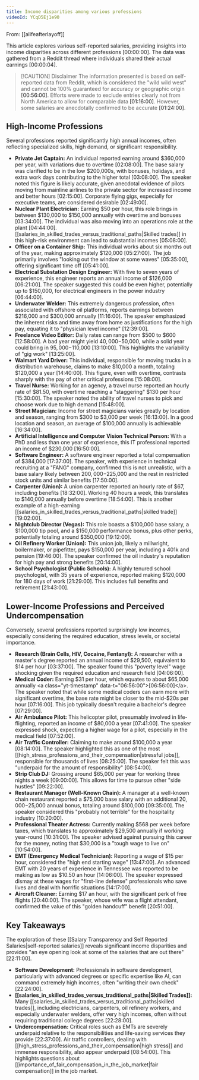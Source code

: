```yaml
---
title: Income disparities among various professions
videoId: YCqD5Ej1e90
---
```


From: [[alifeafterlayoff]] <br/> 

This article explores various self-reported salaries, providing insights into income disparities across different professions <a class="yt-timestamp" data-t="00:00:00">[00:00:00]</a>. The data was gathered from a Reddit thread where individuals shared their actual earnings <a class="yt-timestamp" data-t="00:00:04">[00:00:04]</a>.

> [!CAUTION] Disclaimer
> The information presented is based on self-reported data from Reddit, which is considered the "wild wild west" and cannot be 100% guaranteed for accuracy or geographic origin <a class="yt-timestamp" data-t="00:56:00">[00:56:00]</a>. Efforts were made to exclude entries clearly not from North America to allow for comparable data <a class="yt-timestamp" data-t="01:16:00">[01:16:00]</a>. However, some salaries are anecdotally confirmed to be accurate <a class="yt-timestamp" data-t="01:24:00">[01:24:00]</a>.

## High-Income Professions

Several professions reported significantly high annual incomes, often reflecting specialized skills, high demand, or significant responsibility.

*   **Private Jet Captain:** An individual reported earning around $360,000 per year, with variations due to overtime <a class="yt-timestamp" data-t="02:08:00">[02:08:00]</a>. The base salary was clarified to be in the low $200,000s, with bonuses, holidays, and extra work days contributing to the higher total <a class="yt-timestamp" data-t="03:08:00">[03:08:00]</a>. The speaker noted this figure is likely accurate, given anecdotal evidence of pilots moving from mainline airlines to the private sector for increased income and better hours <a class="yt-timestamp" data-t="02:15:00">[02:15:00]</a>. Corporate flying gigs, especially for executive teams, are considered desirable <a class="yt-timestamp" data-t="02:49:00">[02:49:00]</a>.
*   **Nuclear Plant Electrician:** Earning $50 per hour, this role brings in between $130,000 to $150,000 annually with overtime and bonuses <a class="yt-timestamp" data-t="03:34:00">[03:34:00]</a>. The individual was also moving into an operations role at the plant <a class="yt-timestamp" data-t="04:44:00">[04:44:00]</a>. [[salaries_in_skilled_trades_versus_traditional_paths|Skilled trades]] in this high-risk environment can lead to substantial incomes <a class="yt-timestamp" data-t="05:08:00">[05:08:00]</a>.
*   **Officer on a Container Ship:** This individual works about six months out of the year, making approximately $120,000 <a class="yt-timestamp" data-t="05:27:00">[05:27:00]</a>. The job primarily involves "looking out the window at some waves" <a class="yt-timestamp" data-t="05:35:00">[05:35:00]</a>, offering significant time off <a class="yt-timestamp" data-t="05:41:00">[05:41:00]</a>.
*   **Electrical Substation Design Engineer:** With five to seven years of experience, this engineer reports an annual income of $126,000 <a class="yt-timestamp" data-t="06:21:00">[06:21:00]</a>. The speaker suggested this could be even higher, potentially up to $150,000, for electrical engineers in the power industry <a class="yt-timestamp" data-t="06:44:00">[06:44:00]</a>.
*   **Underwater Welder:** This extremely dangerous profession, often associated with offshore oil platforms, reports earnings between $216,000 and $300,000 annually <a class="yt-timestamp" data-t="11:16:00">[11:16:00]</a>. The speaker emphasized the inherent risks and time away from home as justifications for the high pay, equating it to "physician level income" <a class="yt-timestamp" data-t="12:39:00">[12:39:00]</a>.
*   **Freelance Video Editor:** Daily rates can range from $500 to $600 <a class="yt-timestamp" data-t="12:58:00">[12:58:00]</a>. A bad year might yield $40,000-$50,000, while a solid year could bring in $95,000-$110,000 <a class="yt-timestamp" data-t="13:10:00">[13:10:00]</a>. This highlights the variability of "gig work" <a class="yt-timestamp" data-t="13:25:00">[13:25:00]</a>.
*   **Walmart Yard Driver:** This individual, responsible for moving trucks in a distribution warehouse, claims to make $10,000 a month, totaling $120,000 a year <a class="yt-timestamp" data-t="14:40:00">[14:40:00]</a>. This figure, even with overtime, contrasts sharply with the pay of other critical professions <a class="yt-timestamp" data-t="15:08:00">[15:08:00]</a>.
*   **Travel Nurse:** Working for an agency, a travel nurse reported an hourly rate of $81.50, with overtime reaching a "staggering" $130 per hour <a class="yt-timestamp" data-t="15:30:00">[15:30:00]</a>. The speaker noted the ability of travel nurses to pick and choose work due to high demand <a class="yt-timestamp" data-t="15:48:00">[15:48:00]</a>.
*   **Street Magician:** Income for street magicians varies greatly by location and season, ranging from $300 to $3,000 per week <a class="yt-timestamp" data-t="16:13:00">[16:13:00]</a>. In a good location and season, an average of $100,000 annually is achievable <a class="yt-timestamp" data-t="16:34:00">[16:34:00]</a>.
*   **Artificial Intelligence and Computer Vision Technical Person:** With a PhD and less than one year of experience, this IT professional reported an income of $230,000 <a class="yt-timestamp" data-t="16:50:00">[16:50:00]</a>.
*   **Software Engineer:** A software engineer reported a total compensation of $384,000 <a class="yt-timestamp" data-t="17:37:00">[17:37:00]</a>. The speaker, with experience in technical recruiting at a "FANG" company, confirmed this is not unrealistic, with a base salary likely between $200,000-$225,000 and the rest in restricted stock units and similar benefits <a class="yt-timestamp" data-t="17:50:00">[17:50:00]</a>.
*   **Carpenter (Union):** A union carpenter reported an hourly rate of $67, including benefits <a class="yt-timestamp" data-t="18:32:00">[18:32:00]</a>. Working 40 hours a week, this translates to $140,000 annually before overtime <a class="yt-timestamp" data-t="18:54:00">[18:54:00]</a>. This is another example of a high-earning [[salaries_in_skilled_trades_versus_traditional_paths|skilled trade]] <a class="yt-timestamp" data-t="19:02:00">[19:02:00]</a>.
*   **Nightclub Director (Vegas):** This role boasts a $100,000 base salary, a $100,000 tip pool, and a $150,000 performance bonus, plus other perks, potentially totaling around $350,000 <a class="yt-timestamp" data-t="19:12:00">[19:12:00]</a>.
*   **Oil Refinery Worker (Union):** This union job, likely a millwright, boilermaker, or pipefitter, pays $150,000 per year, including a 401k and pension <a class="yt-timestamp" data-t="19:46:00">[19:46:00]</a>. The speaker confirmed the oil industry's reputation for high pay and strong benefits <a class="yt-timestamp" data-t="20:14:00">[20:14:00]</a>.
*   **School Psychologist (Public Schools):** A highly tenured school psychologist, with 35 years of experience, reported making $120,000 for 180 days of work <a class="yt-timestamp" data-t="21:29:00">[21:29:00]</a>. This includes full benefits and retirement <a class="yt-timestamp" data-t="21:43:00">[21:43:00]</a>.

## Lower-Income Professions and Perceived Undercompensation

Conversely, several professions reported surprisingly low incomes, especially considering the required education, stress levels, or societal importance.

*   **Research (Brain Cells, HIV, Cocaine, Fentanyl):** A researcher with a master's degree reported an annual income of $29,500, equivalent to $14 per hour <a class="yt-timestamp" data-t="03:37:00">[03:37:00]</a>. The speaker found this "poverty level" wage shocking given the required education and research field <a class="yt-timestamp" data-t="04:06:00">[04:06:00]</a>.
*   **Medical Coder:** Earning $31 per hour, which equates to about $65,000 annually <a class="yt-timestamp" data-t="06:56:00">[06:56:00]</a>. The speaker noted that while some medical coders can earn more with significant overtime, the base rate might be closer to the mid-$20s per hour <a class="yt-timestamp" data-t="07:16:00">[07:16:00]</a>. This job typically doesn't require a bachelor's degree <a class="yt-timestamp" data-t="07:29:00">[07:29:00]</a>.
*   **Air Ambulance Pilot:** This helicopter pilot, presumably involved in life-flighting, reported an income of $80,000 a year <a class="yt-timestamp" data-t="07:41:00">[07:41:00]</a>. The speaker expressed shock, expecting a higher wage for a pilot, especially in the medical field <a class="yt-timestamp" data-t="07:52:00">[07:52:00]</a>.
*   **Air Traffic Controller:** Claiming to make around $100,000 a year <a class="yt-timestamp" data-t="08:14:00">[08:14:00]</a>. The speaker highlighted this as one of the most [[high_stress_professions_and_their_compensation|stressful jobs]], responsible for thousands of lives <a class="yt-timestamp" data-t="08:25:00">[08:25:00]</a>. The speaker felt this was "underpaid for the amount of responsibility" <a class="yt-timestamp" data-t="08:54:00">[08:54:00]</a>.
*   **Strip Club DJ:** Grossing around $65,000 per year for working three nights a week <a class="yt-timestamp" data-t="09:00:00">[09:00:00]</a>. This allows for time to pursue other "side hustles" <a class="yt-timestamp" data-t="09:22:00">[09:22:00]</a>.
*   **Restaurant Manager (Well-Known Chain):** A manager at a well-known chain restaurant reported a $75,000 base salary with an additional $20,000-$25,000 annual bonus, totaling around $100,000 <a class="yt-timestamp" data-t="09:35:00">[09:35:00]</a>. The speaker considered this "probably not terrible" for the hospitality industry <a class="yt-timestamp" data-t="10:20:00">[10:20:00]</a>.
*   **Professional Theater Actress:** Currently making $568 per week before taxes, which translates to approximately $29,500 annually if working year-round <a class="yt-timestamp" data-t="10:31:00">[10:31:00]</a>. The speaker advised against pursuing this career for the money, noting that $30,000 is a "tough wage to live on" <a class="yt-timestamp" data-t="10:54:00">[10:54:00]</a>.
*   **EMT (Emergency Medical Technician):** Reporting a wage of $15 per hour, considered the "high end starting wage" <a class="yt-timestamp" data-t="13:47:00">[13:47:00]</a>. An advanced EMT with 20 years of experience in Tennessee was reported to be making as low as $10.50 an hour <a class="yt-timestamp" data-t="14:06:00">[14:06:00]</a>. The speaker expressed dismay at these wages for "first-line defense" professionals who save lives and deal with horrific situations <a class="yt-timestamp" data-t="14:17:00">[14:17:00]</a>.
*   **Aircraft Cleaner:** Earning $17 an hour, with the significant perk of free flights <a class="yt-timestamp" data-t="20:40:00">[20:40:00]</a>. The speaker, whose wife was a flight attendant, confirmed the value of this "golden handcuff" benefit <a class="yt-timestamp" data-t="20:51:00">[20:51:00]</a>.

## Key Takeaways

The exploration of these [[Salary Transparency and Self Reported Salaries|self-reported salaries]] reveals significant income disparities and provides "an eye opening look at some of the salaries that are out there" <a class="yt-timestamp" data-t="22:11:00">[22:11:00]</a>.

*   **Software Development:** Professionals in software development, particularly with advanced degrees or specific expertise like AI, can command extremely high incomes, often "writing their own check" <a class="yt-timestamp" data-t="22:24:00">[22:24:00]</a>.
*   **[[salaries_in_skilled_trades_versus_traditional_paths|Skilled Trades]]:** Many [[salaries_in_skilled_trades_versus_traditional_paths|skilled trades]], including electricians, carpenters, oil refinery workers, and especially underwater welders, offer very high incomes, often without requiring traditional college degrees <a class="yt-timestamp" data-t="22:28:00">[22:28:00]</a>.
*   **Undercompensation:** Critical roles such as EMTs are severely underpaid relative to the responsibilities and life-saving services they provide <a class="yt-timestamp" data-t="22:37:00">[22:37:00]</a>. Air traffic controllers, dealing with [[high_stress_professions_and_their_compensation|high stress]] and immense responsibility, also appear underpaid <a class="yt-timestamp" data-t="08:54:00">[08:54:00]</a>. This highlights questions about [[importance_of_fair_compensation_in_the_job_market|fair compensation]] in the job market.